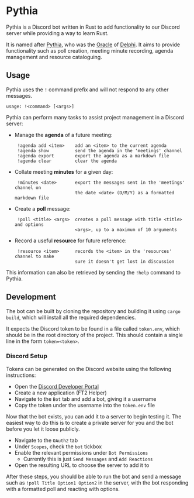 # Pythia

Pythia is a Discord bot written in Rust to add functionality to our Discord
server while providing a way to learn Rust.

It is named after [Pythia](https://en.wikipedia.org/wiki/Pythia), who was the
[Oracle](https://en.wikipedia.org/wiki/Oracle) of
[Delphi](https://en.wikipedia.org/wiki/Delphi). It aims to provide
functionality such as poll creation, meeting minute recording, agenda
management and resource cataloguing.

## Usage

Pythia uses the `!` command prefix and will not respond to any other messages.

`usage: !<command> [<args>]`

Pythia can perform many tasks to assist project management in a Discord server:

 - Manage the **agenda** of a future meeting:

		!agenda add <item>    add an <item> to the current agenda
		!agenda show          send the agenda in the 'meetings' channel
		!agenda export        export the agenda as a markdown file
		!agenda clear         clear the agenda

 - Collate meeting **minutes** for a given day:

        !minutes <date>       export the messages sent in the 'meetings' channel on
                              the date <date> (D/M/Y) as a formatted markdown file

 - Create a **poll** message:

        !poll <title> <args>  creates a poll message with title <title> and options
                              <args>, up to a maximum of 10 arguments

 - Record a useful **resource** for future reference:

        !resource <item>      records the <item> in the 'resources' channel to make
                              sure it doesn't get lost in discussion

This information can also be retrieved by sending the `!help` command to Pythia.

## Development

The bot can be built by cloning the repository and building it using `cargo
build`, which will install all the required dependencies.

It expects the Discord token to be found in a file called `token.env`, which
should be in the root directory of the project. This should contain a single
line in the form `token=<token>`.

### Discord Setup

Tokens can be generated on the Discord website using the following
instructions:

- Open the [Discord Developer Portal](https://discord.com/developers/applications)
- Create a new application (FT2 Helper)
- Navigate to the `Bot` tab and add a bot, giving it a username
- Copy the token under the username into the `token.env` file

Now that the bot exists, you can add it to a server to begin testing it. The
easiest way to do this is to create a private server for you and the bot before
you let it loose publicly.

- Navigate to the `OAuth2` tab
- Under `Scopes`, check the `bot` tickbox
- Enable the relevant permissions under `Bot Permissions`
	- Currently this is just `Send Messages` and `Add Reactions`
- Open the resulting URL to choose the server to add it to

After these steps, you should be able to run the bot and send a message such as
`!poll Title Option1 Option2` in the server, with the bot responding with a
formatted poll and reacting with options.

